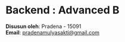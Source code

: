 # Backend : Advanced B

**Disusun oleh**: Pradena - 15091  
**Email**: [pradenamulyasakti@gmail.com](mailto:pradenamulyasakti@gmail.com)
